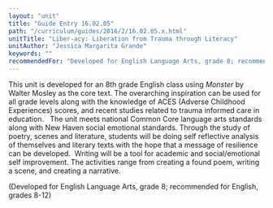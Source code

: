 ```yaml
---
layout: "unit"
title: "Guide Entry 16.02.05"
path: "/curriculum/guides/2016/2/16.02.05.x.html"
unitTitle: "Liber-acy: Liberation from Trauma through Literacy"
unitAuthor: "Jessica Margarita Grande"
keywords: ""
recommendedFor: "Developed for English Language Arts, grade 8; recommended for English, grades 8-12"
---
```

<main>
<p>
This unit is developed for an 8th grade English class using
<em>
Monster
</em>
by Walter Mosley as the core text. The overarching inspiration can be used for all grade levels along with the knowledge of ACES (Adverse Childhood Experiences) scores, and recent studies related to trauma informed care in education.   The unit meets national Common Core language arts standards along with New Haven social emotional standards. Through the study of poetry, scenes and literature, students will be doing self reflective analysis of themselves and literary texts with the hope that a message of resilience can be developed.  Writing will be a tool for academic and social/emotional self improvement. The activities range from creating a found poem, writing a scene, and creating a narrative.
</p>
<p>
(Developed for English Language Arts, grade 8; recommended for English, grades 8-12)
</p>
</main>